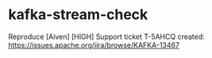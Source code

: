 # kafka-stream-check

Reproduce
[Aiven] [HIGH] Support ticket T-5AHCQ created: https://issues.apache.org/jira/browse/KAFKA-13467
